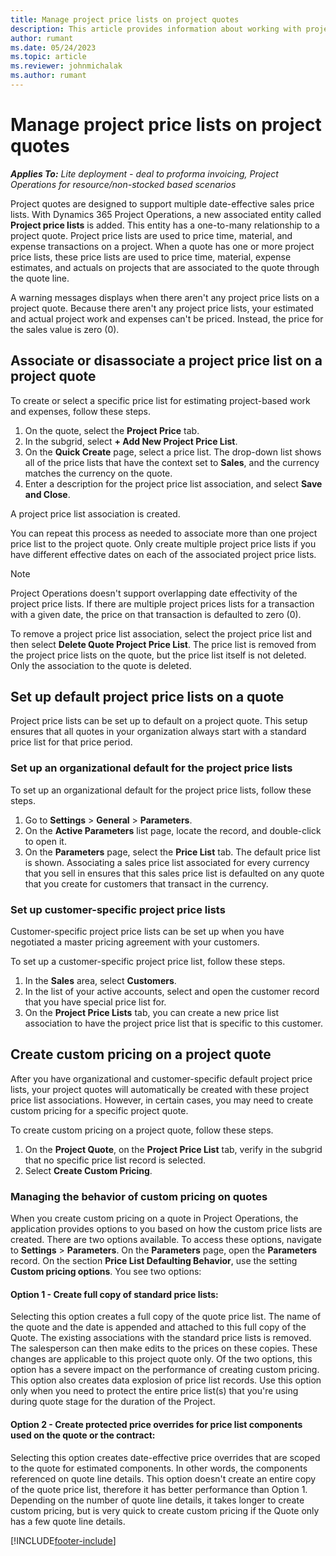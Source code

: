 ```yaml
---
title: Manage project price lists on project quotes 
description: This article provides information about working with project price lists on quotes.
author: rumant
ms.date: 05/24/2023
ms.topic: article
ms.reviewer: johnmichalak
ms.author: rumant
---
```


# Manage project price lists on project quotes 

_**Applies To:** Lite deployment - deal to proforma invoicing, Project Operations for resource/non-stocked based scenarios_

Project quotes are designed to support multiple date-effective sales price lists. With Dynamics 365 Project Operations, a new associated entity called **Project price lists** is added. This entity has a one-to-many relationship to a project quote.
Project price lists are used to price time, material, and expense transactions on a project. When a quote has one or more project price lists, these price lists are used to price time, material, expense estimates, and actuals on projects that are associated to the quote through the quote line.

A warning messages displays when there aren't any project price lists on a project quote. Because there aren't any project price lists, your estimated and actual project work and expenses can't be priced. Instead, the price for the sales value is zero (0).

## Associate or disassociate a project price list on a project quote

To create or select a specific price list for estimating project-based work and expenses, follow these steps.

1. On the quote, select the **Project Price** tab.
1. In the subgrid, select **+ Add New Project Price List**.
1. On the **Quick Create** page, select a price list. The drop-down list shows all of the price lists that have the context set to **Sales**, and the currency matches the currency on the quote.
1. Enter a description for the project price list association, and select **Save and Close**.

A project price list association is created. 

You can repeat this process as needed to associate more than one project price list to the project quote. Only create multiple project price lists if you have different effective dates on each of the associated project price lists.

> [!NOTE]
> Project Operations doesn't support overlapping date effectivity of the project price lists. If there are multiple project prices lists for a transaction with a given date, the price on that transaction is defaulted to zero (0).

To remove a project price list association, select the project price list and then select **Delete Quote Project Price List**. The price list is removed from the project price lists on the quote, but the price list itself is not deleted. Only the association to the quote is deleted.

## Set up default project price lists on a quote

Project price lists can be set up to default on a project quote. This setup ensures that all quotes in your organization always start with a standard price list for that price period.

### Set up an organizational default for the project price lists

To set up an organizational default for the project price lists, follow these steps.

1. Go to **Settings** \> **General** \> **Parameters**.
1. On the **Active Parameters** list page, locate the record, and double-click to open it. 
1. On the **Parameters** page, select the **Price List** tab. The default price list is shown. Associating a sales price list associated for every currency that you sell in ensures that this sales price list is defaulted on any quote that you create for customers that transact in the currency.

### Set up customer-specific project price lists

Customer-specific project price lists can be set up when you have negotiated a master pricing agreement with your customers.

To set up a customer-specific project price list, follow these steps.

1. In the **Sales** area, select **Customers**.
1. In the list of your active accounts, select and open the customer record that you have special price list for.
1. On the **Project Price Lists** tab, you can create a new price list association to have the project price list that is specific to this customer.

## Create custom pricing on a project quote

After you have organizational and customer-specific default project price lists, your project quotes will automatically be created with these project price list associations. However, in certain cases, you may need to create custom pricing for a specific project quote. 

To create custom pricing on a project quote, follow these steps.

1. On the **Project Quote**, on the **Project Price List** tab, verify in the subgrid that no specific price list record is selected.
1. Select **Create Custom Pricing**. 

### Managing the behavior of custom pricing on quotes

When you create custom pricing on a quote in Project Operations, the application provides options to you based on how the custom price lists are created. There are two options available. To access these options, navigate to **Settings** \> **Parameters**. On the **Parameters** page, open the **Parameters** record. On the section **Price List Defaulting Behavior**, use the setting **Custom pricing options**. You see two options:

#### Option 1 - **Create full copy of standard price lists**: 
Selecting this option creates a full copy of the quote price list. The name of the quote and the date is appended and attached to this full copy of the Quote. The existing associations with the standard price lists is removed. The salesperson can then make edits to the prices on these copies. These changes are applicable to this project quote only. Of the two options, this option has a severe impact on the performance of creating custom pricing. This option also creates data explosion of price list records. Use this option only when you need to protect the entire price list(s) that you're using during quote stage for the duration of the Project. 


#### Option 2 - **Create protected price overrides for price list components used on the quote or the contract**:
Selecting this option creates date-effective price overrides that are scoped to the quote for estimated components. In other words, the components referenced on quote line details. This option doesn't create an entire copy of the quote price list, therefore it has better performance than Option 1. Depending on the number of quote line details, it takes longer to create custom pricing, but is very quick to create custom pricing if the Quote only has a few quote line details.


[!INCLUDE[footer-include](../../includes/footer-banner.md)]
